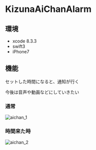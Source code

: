 # KizunaAiChanAlarm

## 環境
* xcode 8.3.3
* swift3
* iPhone7

## 機能

セットした時間になると、通知が行く

今後は音声や動画などにしていきたい

### 通常
![aichan_1](https://github.com/atsuo1203/KizunaAiChanAlarm/blob/master/alarm_1.png)

### 時間来た時
![aichan_2](https://github.com/atsuo1203/KizunaAiChanAlarm/blob/master/alarm_2.png)
